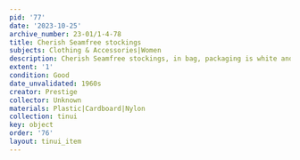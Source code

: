 ```yaml
---
pid: '77'
date: '2023-10-25'
archive_number: 23-01/1-4-78
title: Cherish Seamfree stockings
subjects: Clothing & Accessories|Women
description: Cherish Seamfree stockings, in bag, packaging is white and green.
extent: '1'
condition: Good
date_unvalidated: 1960s
creator: Prestige
collector: Unknown
materials: Plastic|Cardboard|Nylon
collection: tinui
key: object
order: '76'
layout: tinui_item
---
```

